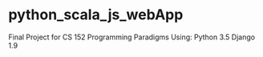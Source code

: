 # python_scala_js_webApp
Final Project for CS 152 Programming Paradigms
Using:
Python 3.5
Django 1.9
